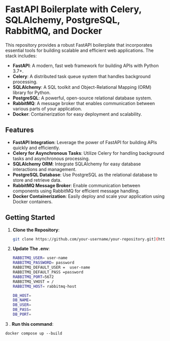 # FastAPI Boilerplate with Celery, SQLAlchemy, PostgreSQL, RabbitMQ, and Docker

This repository provides a robust FastAPI boilerplate that incorporates essential tools for building scalable and efficient web applications. The stack includes:

- **FastAPI**: A modern, fast web framework for building APIs with Python 3.7+.
- **Celery**: A distributed task queue system that handles background processing.
- **SQLAlchemy**: A SQL toolkit and Object-Relational Mapping (ORM) library for Python.
- **PostgreSQL**: A powerful, open-source relational database system.
- **RabbitMQ**: A message broker that enables communication between various parts of your application.
- **Docker**: Containerization for easy deployment and scalability.

## Features

- **FastAPI Integration**: Leverage the power of FastAPI for building APIs quickly and efficiently.
- **Celery for Asynchronous Tasks**: Utilize Celery for handling background tasks and asynchronous processing.
- **SQLAlchemy ORM**: Integrate SQLAlchemy for easy database interactions and management.
- **PostgreSQL Database**: Use PostgreSQL as the relational database to store and retrieve data.
- **RabbitMQ Message Broker**: Enable communication between components using RabbitMQ for efficient message handling.
- **Docker Containerization**: Easily deploy and scale your application using Docker containers.

## Getting Started

1. **Clone the Repository**:

   ```bash
   git clone https://github.com/your-username/your-repository.git](https://github.com/miraz7/FAST-AP-BOILERPLATE-WITH-CELERY-RABBITMQ)https://github.com/miraz7/FAST-AP-BOILERPLATE-WITH-CELERY-RABBITMQ

2. **Update The .env**:
   ```bash
   RABBITMQ_USER= user-name
   RABBITMQ_PASSWORD= password
   RABBITMQ_DEFAULT_USER =  user-name
   RABBITMQ_DEFAULT_PASS =password
   RABBITMQ_PORT=5672
   RABBITMQ_VHOST = /
   RABBITMQ_HOST= rabbitmq-host
   
   DB_HOST=
   DB_NAME=
   DB_USER= 
   DB_PASS= 
   DB_PORT=

3 .  **Run this command**:
   ```
   docker compose up --build 
